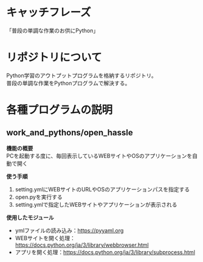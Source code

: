 # キャッチフレーズ
「普段の単調な作業のお供にPython」  

# リポジトリについて
Python学習のアウトプットプログラムを格納するリポジトリ。  
普段の単調な作業をPythonプログラムで解決する。

# 各種プログラムの説明
## work_and_pythons/open_hassle  
**機能の概要**  
PCを起動する度に、毎回表示しているWEBサイトやOSのアプリケーションを自動で開く  
  
**使う手順**  
1. setting.ymlにWEBサイトのURLやOSのアプリケーションパスを指定する
2. open.pyを実行する
3. setting.ymlで指定したWEBサイトやアプリケーションが表示される

**使用したモジュール**  
+ ymlファイルの読み込み：https://pyyaml.org
+ WEBサイトを開く処理：https://docs.python.org/ja/3/library/webbrowser.html
+ アプリを開く処理：https://docs.python.org/ja/3/library/subprocess.html
